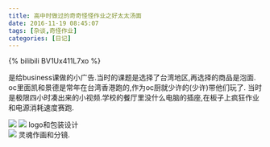 ```yaml
---
title: 高中时做过的奇奇怪怪作业之好太太汤面
date: 2016-11-19 08:45:07
tags: [杂谈,奇怪作业]
categories: [日记]
---
```

{% bilibili BV1Ux411L7xo %}

是给business课做的小广告.当时的课题是选择了台湾地区,再选择的商品是泡面.
oc里面凯和景德是常年在台湾香港跑的,作为oc厨就少许的(少许)带他们玩了.
当时是极限四小时凑出来的小视频.学校的餐厅里没什么电脑的插座,在板子上疯狂作业和电源消耗速度赛跑.

<a data-fancybox="gallery" href="P019_1.jpg"><img src="P019_1.jpg"></a>
<a data-fancybox="gallery" href="P019_2.jpg"><img src="P019_2.jpg"></a>
logo和包装设计
<br>
<a data-fancybox="gallery" href="P019_3.jpg"><img src="P019_3.jpg"></a>
灵魂作画和分镜.
